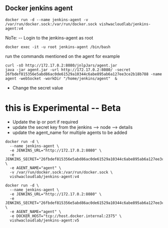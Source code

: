 ## Docker jenkins agent 

```
docker run -d --name jenkins-agent -v /var/run/docker.sock:/var/run/docker.sock vishwacloudlab/jenkins-agent:v4 
```
NoTe: -- Login to the jenkins-agent as root
```
docker exec -it -u root jenkins-agent /bin/bash
```

run the commands mentioned on the agent for example
```
curl -sO http://172.17.0.2:8080/jnlpJars/agent.jar
java -jar agent.jar -url http://172.17.0.2:8080/ -secret 26fbdef815356e5abd86ac0de61529a10344c6abe895ab6a127ee3ce2b18b788 -name agent -webSocket -workDir "/home/jenkins/agent"  &
```
* Change the secret value

# this is Experimental -- Beta

* Update the ip or port if required 
* update the secret key from the jenkins --> node --> details
* update the agent_name for multiple agents to be added 
```
docker run -d \
  --name jenkins-agent \
  -e JENKINS_URL="http://172.17.0.2:8080" \
  -e JENKINS_SECRET="26fbdef815356e5abd86ac0de61529a10344c6abe895ab6a127ee3ce2b18b788" \
  -e AGENT_NAME="agent" \
  -v /var/run/docker.sock:/var/run/docker.sock \
  vishwacloudlab/jenkins-agent:v4
```


```
docker run -d \
  --name jenkins-agent \
  -e JENKINS_URL="http://172.17.0.2:8080" \
  -e JENKINS_SECRET="26fbdef815356e5abd86ac0de61529a10344c6abe895ab6a127ee3ce2b18b788" \
  -e AGENT_NAME="agent" \
  -e DOCKER_HOST="tcp://host.docker.internal:2375" \
  vishwacloudlab/jenkins-agent:v5
```

